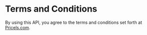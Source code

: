 # Terms and Conditions

By using this API, you agree to the terms and conditions set forth at [Pricels.com](pricels.com).
